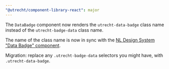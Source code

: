 ```yaml
---
"@utrecht/component-library-react": major
---
```


The `DataBadge` component now renders the `utrecht-data-badge` class name instead of the `utrecht-badge-data` class name.

The name of the class name is now in sync with the [NL Design System "Data Badge" component](https://nldesignsystem.nl/data-badge).

Migration: replace any `.utrecht-badge-data` selectors you might have, with `.utrecht-data-badge`.
